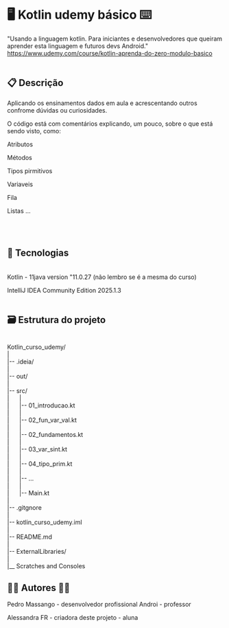 
&nbsp;

# 🖥️ Kotlin udemy básico ⌨️

"Usando a linguagem kotlin. Para iniciantes e desenvolvedores que queiram aprender esta linguagem e futuros devs Android."
https://www.udemy.com/course/kotlin-aprenda-do-zero-modulo-basico
<br>
<br>
## 📋 Descrição

Aplicando os ensinamentos dados em aula e acrescentando outros confrome dúvidas ou curiosidades.

O código está com comentários explicando, um pouco, sobre o que está sendo visto, como:

Atributos

Métodos

Tipos pirmitivos

Variaveis

Fila

Listas ...

<br>
<br>

## 💾 Tecnologias
<br>
Kotlin - 11java version "11.0.27 (não lembro se é a mesma do curso)

IntelliJ IDEA Community Edition 2025.1.3
<br>
<br>

## 🗃️ Estrutura do projeto

<br>Kotlin_curso_udemy/
<br>|
<br>|-- .ideia/
<br>|
<br>|-- out/
<br>|
<br>|-- src/
<br>|&nbsp;&nbsp;&nbsp;&nbsp;&nbsp;&nbsp;|
<br>|&nbsp;&nbsp;&nbsp;&nbsp;&nbsp;&nbsp;|-- 01_introducao.kt
<br>|&nbsp;&nbsp;&nbsp;&nbsp;&nbsp;&nbsp;|
<br>|&nbsp;&nbsp;&nbsp;&nbsp;&nbsp;&nbsp;|-- 02_fun_var_val.kt
<br>|&nbsp;&nbsp;&nbsp;&nbsp;&nbsp;&nbsp;|
<br>|&nbsp;&nbsp;&nbsp;&nbsp;&nbsp;&nbsp;|-- 02_fundamentos.kt
<br>|&nbsp;&nbsp;&nbsp;&nbsp;&nbsp;&nbsp;|
<br>|&nbsp;&nbsp;&nbsp;&nbsp;&nbsp;&nbsp;|-- 03_var_sint.kt
<br>|&nbsp;&nbsp;&nbsp;&nbsp;&nbsp;&nbsp;|
<br>|&nbsp;&nbsp;&nbsp;&nbsp;&nbsp;&nbsp;|-- 04_tipo_prim.kt
<br>|&nbsp;&nbsp;&nbsp;&nbsp;&nbsp;&nbsp;|
<br>|&nbsp;&nbsp;&nbsp;&nbsp;&nbsp;&nbsp;|-- ...
<br>|&nbsp;&nbsp;&nbsp;&nbsp;&nbsp;&nbsp;|
<br>|&nbsp;&nbsp;&nbsp;&nbsp;&nbsp;&nbsp;|-- Main.kt
<br>|
<br>|-- .gitgnore
<br>|
<br>|-- kotlin_curso_udemy.iml
<br>|
<br>|-- README.md
<br>|
<br>|-- ExternalLibraries/
<br>|
<br>|__ Scratches and Consoles


## 👩‍🎓 Autores 👨‍🏫

Pedro Massango - desenvolvedor profissional Androi - professor

Alessandra FR - criadora deste projeto - aluna
